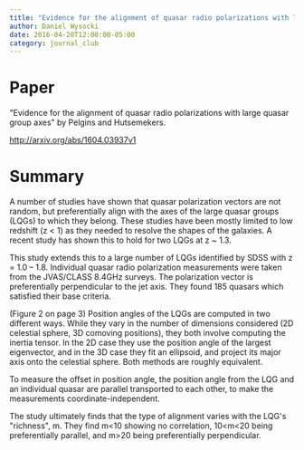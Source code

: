 ```yaml
---
title: "Evidence for the alignment of quasar radio polarizations with large quasar group axes"
author: Daniel Wysocki
date: 2016-04-20T12:00:00-05:00
category: journal_club
---
```


# Paper

"Evidence for the alignment of quasar radio polarizations with large quasar group axes" by Pelgins and Hutsemekers.

<http://arxiv.org/abs/1604.03937v1>


# Summary

A number of studies have shown that quasar polarization vectors are not random, but preferentially align with the axes of the large quasar groups (LQGs) to which they belong. These studies have been mostly limited to low redshift (z < 1) as they needed to resolve the shapes of the galaxies. A recent study has shown this to hold for two LQGs at z ~ 1.3.

This study extends this to a large number of LQGs identified by SDSS with z = 1.0 – 1.8. Individual quasar radio polarization measurements were taken from the JVAS/CLASS 8.4GHz surveys. The polarization vector is preferentially perpendicular to the jet axis. They found 185 quasars which satisfied their base criteria.

(Figure 2 on page 3) Position angles of the LQGs are computed in two different ways. While they vary in the number of dimensions considered (2D celestial sphere, 3D comoving positions), they both involve computing the inertia tensor. In the 2D case they use the position angle of the largest eigenvector, and in the 3D case they fit an ellipsoid, and project its major axis onto the celestial sphere. Both methods are roughly equivalent.

To measure the offset in position angle, the position angle from the LQG and an individual quasar are parallel transported to each other, to make the measurements coordinate-independent.

The study ultimately finds that the type of alignment varies with the LQG's "richness", m. They find m<10 showing no correlation, 10<m<20 being preferentially parallel, and m>20 being preferentially perpendicular.
